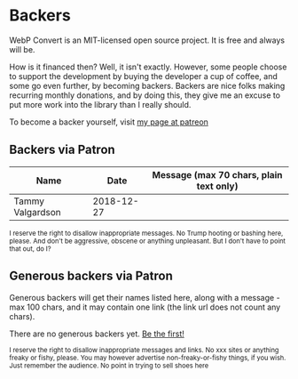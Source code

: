 
# Backers

WebP Convert is an MIT-licensed open source project. It is free and always will be.

How is it financed then? Well, it isn't exactly. However, some people choose to support the development by buying the developer a cup of coffee, and some go even further, by becoming backers. Backers are nice folks making recurring monthly donations, and by doing this, they give me an excuse to put more work into the library than I really should.

To become a backer yourself, visit [my page at patreon](https://www.patreon.com/rosell)


## Backers via Patron

| Name                  | Date       | Message (max 70 chars, plain text only) |
| --------------------- | ---------- | ----------------------------------------------------------------------- |
| Tammy Valgardson      | 2018-12-27 |          |

<sub>I reserve the right to disallow inappropriate messages. No Trump hooting or bashing here, please. And don't be aggressive, obscene or anything unpleasant. But I don't have to point that out, do I?</sub>

## Generous backers via Patron

Generous backers will get their names listed here, along with a message - max 100 chars, and it may contain one link (the link url does not count any chars).

There are no generous backers yet. [Be the first!](https://www.patreon.com/rosell)

<sub>
I reserve the right to disallow inappropriate messages and links. No xxx sites or anything freaky or fishy, please. You may however advertise non-freaky-or-fishy things, if you wish. Just remember the audience. No point in trying to sell shoes here</sub>
